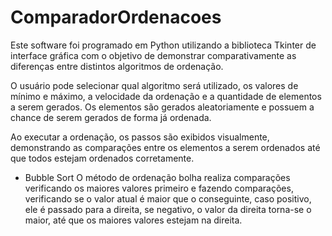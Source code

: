 # ComparadorOrdenacoes

Este software foi programado em Python utilizando a biblioteca Tkinter de interface gráfica com o objetivo de demonstrar comparativamente as diferenças entre distintos algoritmos de ordenação.

O usuário pode selecionar qual algoritmo será utilizado, os valores de mínimo e máximo, a velocidade da ordenação e a quantidade de elementos a serem gerados. Os elementos são gerados aleatoriamente e possuem a chance de serem gerados de forma já ordenada.

Ao executar a ordenação, os passos são exibidos visualmente, demonstrando as comparações entre os elementos a serem ordenados até que todos estejam ordenados corretamente.

- Bubble Sort
  O método de ordenação bolha realiza comparações verificando os maiores valores primeiro e fazendo comparações, verificando se o valor atual é maior que o conseguinte, caso positivo, ele é passado para a direita, se negativo, o valor da direita torna-se o maior, até que os maiores valores estejam na direita.
